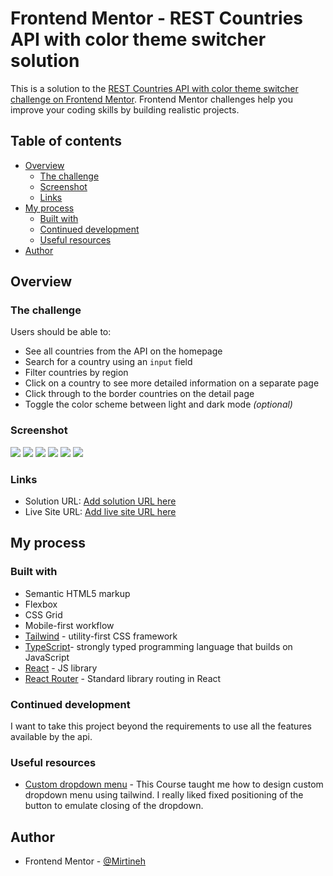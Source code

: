 # Frontend Mentor - REST Countries API with color theme switcher solution

This is a solution to the [REST Countries API with color theme switcher challenge on Frontend Mentor](https://www.frontendmentor.io/challenges/rest-countries-api-with-color-theme-switcher-5cacc469fec04111f7b848ca). Frontend Mentor challenges help you improve your coding skills by building realistic projects.

## Table of contents

- [Overview](#overview)
  - [The challenge](#the-challenge)
  - [Screenshot](#screenshot)
  - [Links](#links)
- [My process](#my-process)
  - [Built with](#built-with)
  - [Continued development](#continued-development)
  - [Useful resources](#useful-resources)
- [Author](#author)

## Overview

### The challenge

Users should be able to:

- See all countries from the API on the homepage
- Search for a country using an `input` field
- Filter countries by region
- Click on a country to see more detailed information on a separate page
- Click through to the border countries on the detail page
- Toggle the color scheme between light and dark mode _(optional)_

### Screenshot

![](.screenshots/homepage-light-screenshot.png)
![](./screenshots/homepage-dark-screenshot.png)
![](./screenshots/detail-desktop-light.png)
![](./screenshots/detail-desktop-dark.png)
![](./screenshots/detail-mobile-light.png)
![](./screenshots/detail-mobile-dark.png)

### Links

- Solution URL: [Add solution URL here](https://your-solution-url.com)
- Live Site URL: [Add live site URL here](https://your-live-site-url.com)

## My process

### Built with

- Semantic HTML5 markup
- Flexbox
- CSS Grid
- Mobile-first workflow
- [Tailwind](https://tailwindcss.com/) - utility-first CSS framework
- [TypeScript](https://www.typescriptlang.org/)- strongly typed programming language that builds on JavaScript
- [React](https://reactjs.org/) - JS library
- [React Router](https://nextjs.org/) - Standard library routing in React

### Continued development

I want to take this project beyond the requirements to use all the features available by the api.

### Useful resources

- [Custom dropdown menu](https://www.youtube.com/watch?v=TQFW3AtrDw4) - This Course taught me how to design custom dropdown menu using tailwind. I really liked fixed positioning of the button to emulate closing of the dropdown.

## Author

- Frontend Mentor - [@Mirtineh](https://www.frontendmentor.io/profile/Mirtineh)
